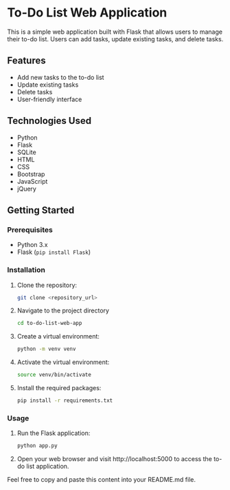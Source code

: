 # To-Do List Web Application

This is a simple web application built with Flask that allows users to manage their to-do list. Users can add tasks, update existing tasks, and delete tasks.

## Features

- Add new tasks to the to-do list
- Update existing tasks
- Delete tasks
- User-friendly interface

## Technologies Used

- Python
- Flask
- SQLite
- HTML
- CSS
- Bootstrap
- JavaScript
- jQuery

## Getting Started

### Prerequisites

- Python 3.x
- Flask (`pip install Flask`)

### Installation

1. Clone the repository:
   ```bash
   git clone <repository_url>
   ```

2. Navigate to the project directory
   ```bash
   cd to-do-list-web-app
   ```

3. Create a virtual environment:
   ```bash
   python -m venv venv
   ```

4. Activate the virtual environment:
   ```bash
   source venv/bin/activate
   ```

5. Install the required packages:
   ```bash
   pip install -r requirements.txt
   ```


### Usage
1. Run the Flask application:
   ```bash
   python app.py
   ```
2. Open your web browser and visit http://localhost:5000 to access the to-do list application.



Feel free to copy and paste this content into your README.md file.


